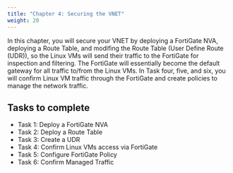 ```yaml
---
title: "Chapter 4: Securing the VNET"
weight: 20
---
```






In this chapter, you will secure your VNET by deploying a FortiGate NVA, deploying a Route Table, and modifing the Route Table (User Define Route (UDR)), so the Linux VMs will send their traffic to the FortiGate for inspection and filtering.  The FortiGate will essentially become the default gateway for all traffic to/from the Linux VMs.
In Task four, five, and six, you will confirm Linux VM traffic through the FortiGate and create policies to manage the network traffic.

## Tasks to complete
- Task 1:  Deploy a FortiGate NVA
- Task 2:  Deploy a Route Table
- Task 3:  Create a UDR
- Task 4:  Confirm Linux VMs access via FortiGate
- Task 5:  Configure FortiGate Policy
- Task 6:  Confirm Managed Traffic

